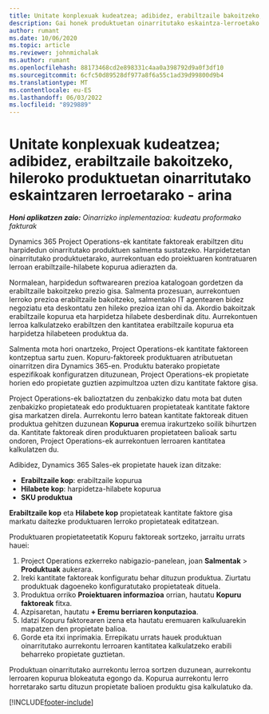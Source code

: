 ```yaml
---
title: Unitate konplexuak kudeatzea; adibidez, erabiltzaile bakoitzeko, hileroko produktuetan oinarritutako eskaintzaren lerroetarako - arina
description: Gai honek produktuetan oinarritutako eskaintza-lerroetako unitate konplexuak kudeatzeari buruzko lerroei buruzko informazioa ematen du.
author: rumant
ms.date: 10/06/2020
ms.topic: article
ms.reviewer: johnmichalak
ms.author: rumant
ms.openlocfilehash: 88173468cd2e898331c4aa0a398792d9a0f3df10
ms.sourcegitcommit: 6cfc50d89528df977a8f6a55c1ad39d99800d9b4
ms.translationtype: MT
ms.contentlocale: eu-ES
ms.lasthandoff: 06/03/2022
ms.locfileid: "8929889"
---
```

# <a name="managing-complex-units-such-as-per-user-per-month-for-product-based-quote-lines---lite"></a>Unitate konplexuak kudeatzea; adibidez, erabiltzaile bakoitzeko, hileroko produktuetan oinarritutako eskaintzaren lerroetarako - arina

_**Honi aplikatzen zaio:** Oinarrizko inplementazioa: kudeatu proformako fakturak_

Dynamics 365 Project Operations-ek kantitate faktoreak erabiltzen ditu harpidedun oinarritutako produktuen salmenta sustatzeko. Harpidetzetan oinarritutako produktuetarako, aurrekontuan edo proiektuaren kontratuaren lerroan erabiltzaile-hilabete kopurua adierazten da.

Normalean, harpidedun softwarearen prezioa katalogoan gordetzen da erabiltzaile bakoitzeko prezio gisa. Salmenta prozesuan, aurrekontuen lerroko prezioa erabiltzaile bakoitzeko, salmentako IT agentearen bidez negoziatu eta deskontatu zen hileko prezioa izan ohi da. Akordio bakoitzak erabiltzaile kopurua eta harpidetza hilabete desberdinak ditu. Aurrekontuen lerroa kalkulatzeko erabiltzen den kantitatea erabiltzaile kopurua eta harpidetza hilabeteen produktua da.

Salmenta mota hori onartzeko, Project Operations-ek kantitate faktoreen kontzeptua sartu zuen. Kopuru-faktoreek produktuaren atributuetan oinarritzen dira Dynamics 365-en. Produktu baterako propietate espezifikoak konfiguratzen dituzunean, Project Operations-ek propietate horien edo propietate guztien azpimultzoa uzten dizu kantitate faktore gisa.

Project Operations-ek balioztatzen du zenbakizko datu mota bat duten zenbakizko propietateak edo produktuaren propietateak kantitate faktore gisa markatzen direla. Aurrekontu lerro batean kantitate faktoreak dituen produktua gehitzen duzunean **Kopurua** eremua irakurtzeko soilik bihurtzen da. Kantitate faktoreak diren produktuaren propietateen balioak sartu ondoren, Project Operations-ek aurrekontuen lerroaren kantitatea kalkulatzen du.

Adibidez, Dynamics 365 Sales-ek propietate hauek izan ditzake:

- **Erabiltzaile kop**: erabiltzaile kopurua
- **Hilabete kop**: harpidetza-hilabete kopurua
- **SKU produktua**

**Erabiltzaile kop** eta **Hilabete kop** propietateak kantitate faktore gisa markatu daitezke produktuaren lerroko propietateak editatzean.

Produktuaren propietateetatik Kopuru faktoreak sortzeko, jarraitu urrats hauei:

1. Project Operations ezkerreko nabigazio-panelean, joan **Salmentak** > **Produktuak** aukerara.
2. Ireki kantitate faktoreak konfiguratu behar dituzun produktua. Ziurtatu produktuak dagoeneko konfiguratutako propietateak dituela.
3. Produktua orriko **Proiektuaren informazioa** orrian, hautatu **Kopuru faktoreak** fitxa.
4. Azpisaretan, hautatu **+ Eremu berriaren konputazioa**.
5. Idatzi Kopuru faktorearen izena eta hautatu eremuaren kalkuluarekin mapatzen den propietate balioa.
6. Gorde eta itxi inprimakia. Errepikatu urrats hauek produktuan oinarritutako aurrekontu lerroaren kantitatea kalkulatzeko erabili beharreko propietate guztietan.

Produktuan oinarritutako aurrekontu lerroa sortzen duzunean, aurrekontu lerroaren kopurua blokeatuta egongo da. Kopurua aurrekontu lerro horretarako sartu dituzun propietate balioen produktu gisa kalkulatuko da.


[!INCLUDE[footer-include](../../includes/footer-banner.md)]